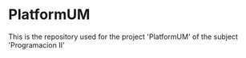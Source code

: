 # PlatformUM
This is the repository used for the project 'PlatformUM' of the subject 'Programacion II'
